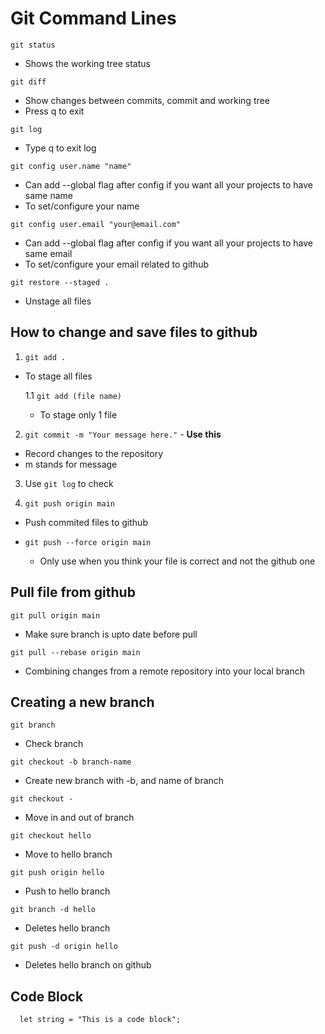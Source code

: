 <h1>Git Command Lines</h1>

```
git status
```

- Shows the working tree status

`git diff`

- Show changes between commits, commit and working tree
- Press q to exit

`git log`

- Type q to exit log

`git config user.name "name"`

- Can add --global flag after config if you want all your projects to have same name
- To set/configure your name

`git config user.email "your@email.com"`

- Can add --global flag after config if you want all your projects to have same email
- To set/configure your email related to github

`git restore --staged .`

- Unstage all files

<h2>How to change and save files to github</h2>

1. `git add .`

- To stage all files

  1.1 `git add (file name)`

  - To stage only 1 file

2. `git commit -m "Your message here."` - <strong>Use this</strong>

- Record changes to the repository
- m stands for message

3. Use `git log` to check

4. `git push origin main`

- Push commited files to github

- `git push --force origin main`
  - Only use when you think your file is correct and not the github one

<h2>Pull file from github</h2>

`git pull origin main`

- Make sure branch is upto date before pull

`git pull --rebase origin main`

- Combining changes from a remote repository into your local branch

<h2>Creating a new branch</h2>

`git branch`

- Check branch

`git checkout -b branch-name`

- Create new branch with -b, and name of branch

`git checkout -`

- Move in and out of branch

`git checkout hello`

- Move to hello branch

`git push origin hello`

- Push to hello branch

`git branch -d hello`

- Deletes hello branch

`git push -d origin hello`

- Deletes hello branch on github

<h2>Code Block</h2>

```JS
  let string = "This is a code block";
```
